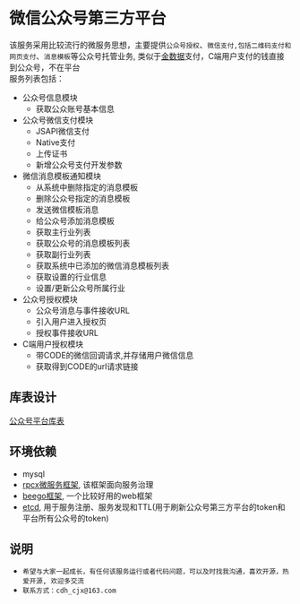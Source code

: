 # 微信公众号第三方平台
该服务采用比较流行的微服务思想，主要提供`公众号授权`、`微信支付,包括二维码支付和网页支付`、`消息模板`等公众号托管业务, 类似于[金数据](https://jinshuju.net/)支付，C端用户支付的钱直接到公众号，不在平台  
服务列表包括：  
+ 公众号信息模块  
    + 获取公众账号基本信息  
+ 公众号微信支付模块  
    + JSAPI微信支付  
    + Native支付  
    + 上传证书  
    + 新增公众号支付开发参数  
+ 微信消息模板通知模块  
    + 从系统中删除指定的消息模板  
    + 删除公众号指定的消息模板  
    + 发送微信模板消息  
    + 给公众号添加消息模板  
    + 获取主行业列表  
    + 获取公众号的消息模板列表  
    + 获取副行业列表  
    + 获取系统中已添加的微信消息模板列表  
    + 获取设置的行业信息  
    + 设置/更新公众号所属行业  
+ 公众号授权模块  
    + 公众号消息与事件接收URL  
    + 引入用户进入授权页  
    + 授权事件接收URL  
+ C端用户授权模块  
    + 带CODE的微信回调请求,并存储用户微信信息  
    + 获取得到CODE的url请求链接  

## 库表设计
[公众号平台库表](table.md) 

## 环境依赖

+ mysql  
+ [rpcx微服务框架](https://github.com/smallnest/rpcx), 该框架面向服务治理
+ [beego框架](https://beego.me/), 一个比较好用的web框架
+ [etcd](https://github.com/coreos/etcd), 用于服务注册、服务发现和TTL(用于刷新公众号第三方平台的token和平台所有公众号的token)

## 说明

+ `希望与大家一起成长，有任何该服务运行或者代码问题，可以及时找我沟通，喜欢开源，热爱开源, 欢迎多交流`
+ `联系方式：cdh_cjx@163.com`
